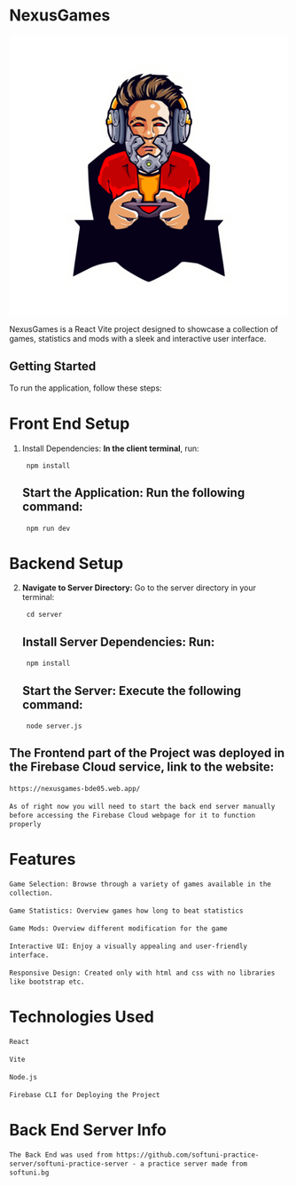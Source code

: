# NexusGames

![Project Image](client/public/images/gaming-logo.png)

NexusGames is a React Vite project designed to showcase a collection of games, statistics and mods with a sleek and interactive user interface.

## Getting Started

To run the application, follow these steps:

# Front End Setup

1. Install Dependencies: **In the client terminal**, run:
    
        npm install

    ## Start the Application: Run the following command:

        npm run dev

# Backend Setup

2. **Navigate to Server Directory:** Go to the server directory in your terminal:

        cd server

    ## Install Server Dependencies: Run:

        npm install

    ## Start the Server: Execute the following command:

        node server.js

## The Frontend part of the Project was deployed in the Firebase Cloud service, link to the website:

    https://nexusgames-bde05.web.app/

    As of right now you will need to start the back end server manually before accessing the Firebase Cloud webpage for it to function properly



# Features

    Game Selection: Browse through a variety of games available in the collection.

    Game Statistics: Overview games how long to beat statistics

    Game Mods: Overview different modification for the game

    Interactive UI: Enjoy a visually appealing and user-friendly interface.

    Responsive Design: Created only with html and css with no libraries like bootstrap etc.

# Technologies Used

    React

    Vite

    Node.js

    Firebase CLI for Deploying the Project

# Back End Server Info
    The Back End was used from https://github.com/softuni-practice-server/softuni-practice-server - a practice server made from softuni.bg


